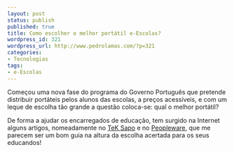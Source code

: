 ```yaml
---
layout: post
status: publish
published: true
title: Como escolher o melhor portátil e-Escolas?
wordpress_id: 321
wordpress_url: http://www.pedrolamas.com/?p=321
categories:
- Tecnologias
tags:
- e-Escolas
---
```

Começou uma nova fase do programa do Governo Português que pretende distribuir portáteis pelos alunos das escolas, a preços acessíveis, e com um leque de escolha tão grande a questão coloca-se: qual o melhor portátil?

De forma a ajudar os encarregados de educação, tem surgido na Internet alguns artigos, nomeadamente no [TeK Sapo](http://tek.sapo.pt/extras/sugestoes/sugestao_tek_escolha_o_melhor_portatil_e_esco_888271.html) e no [Peopleware](http://www.pplware.com/2008/10/13/escolha-o-melhor-portatil-e-escolas/), que me parecem ser um bom guia na altura da escolha acertada para os seus educandos!
